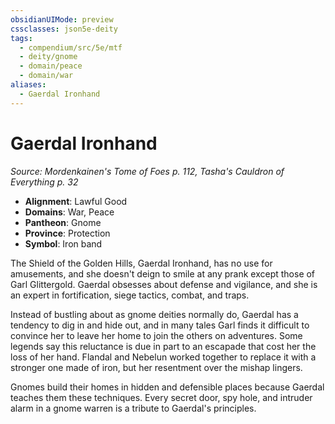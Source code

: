 ```yaml
---
obsidianUIMode: preview
cssclasses: json5e-deity
tags:
  - compendium/src/5e/mtf
  - deity/gnome
  - domain/peace
  - domain/war
aliases:
  - Gaerdal Ironhand
---
```

# Gaerdal Ironhand
*Source: Mordenkainen's Tome of Foes p. 112, Tasha's Cauldron of Everything p. 32* 

- **Alignment**: Lawful Good
- **Domains**: War, Peace
- **Pantheon**: Gnome
- **Province**: Protection
- **Symbol**: Iron band

The Shield of the Golden Hills, Gaerdal Ironhand, has no use for amusements, and she doesn't deign to smile at any prank except those of Garl Glittergold. Gaerdal obsesses about defense and vigilance, and she is an expert in fortification, siege tactics, combat, and traps.

Instead of bustling about as gnome deities normally do, Gaerdal has a tendency to dig in and hide out, and in many tales Garl finds it difficult to convince her to leave her home to join the others on adventures. Some legends say this reluctance is due in part to an escapade that cost her the loss of her hand. Flandal and Nebelun worked together to replace it with a stronger one made of iron, but her resentment over the mishap lingers.

Gnomes build their homes in hidden and defensible places because Gaerdal teaches them these techniques. Every secret door, spy hole, and intruder alarm in a gnome warren is a tribute to Gaerdal's principles.
